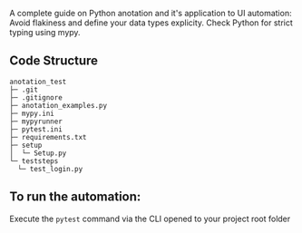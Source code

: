 A complete guide on Python anotation and it's application to UI automation:
Avoid flakiness and define your data types explicity. Check Python for strict typing using mypy.

## Code Structure
```
anotation_test
├─ .git
├─ .gitignore
├─ anotation_examples.py
├─ mypy.ini
├─ mypyrunner
├─ pytest.ini
├─ requirements.txt
├─ setup
│  └─ Setup.py
└─ teststeps
  └─ test_login.py
```

## To run the automation:
Execute the `pytest` command via the CLI opened to your project root folder